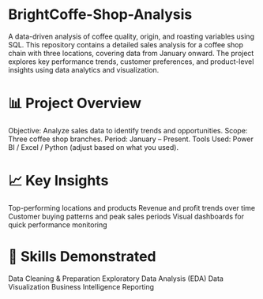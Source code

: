 # BrightCoffe-Shop-Analysis
A data-driven analysis of coffee quality, origin, and roasting variables using SQL. This repository contains a detailed sales analysis for a coffee shop chain with three locations, covering data from January onward. The project explores key performance trends, customer preferences, and product-level insights using data analytics and visualization.


# 📊 Project Overview
Objective: Analyze sales data to identify trends and opportunities.
Scope: Three coffee shop branches.
Period: January – Present.
Tools Used: Power BI / Excel / Python (adjust based on what you used).

# 📈 Key Insights
Top-performing locations and products
Revenue and profit trends over time
Customer buying patterns and peak sales periods
Visual dashboards for quick performance monitoring

# 🧠 Skills Demonstrated
Data Cleaning & Preparation
Exploratory Data Analysis (EDA)
Data Visualization
Business Intelligence Reporting
